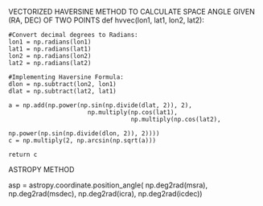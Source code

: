 VECTORIZED HAVERSINE METHOD TO CALCULATE SPACE ANGLE GIVEN (RA, DEC) OF TWO POINTS
def hvvec(lon1, lat1, lon2, lat2):

    #Convert decimal degrees to Radians:
    lon1 = np.radians(lon1)
    lat1 = np.radians(lat1)
    lon2 = np.radians(lon2)
    lat2 = np.radians(lat2)

    #Implementing Haversine Formula: 
    dlon = np.subtract(lon2, lon1)
    dlat = np.subtract(lat2, lat1)

    a = np.add(np.power(np.sin(np.divide(dlat, 2)), 2),  
                          np.multiply(np.cos(lat1), 
                                      np.multiply(np.cos(lat2), 
                                                  np.power(np.sin(np.divide(dlon, 2)), 2))))
    c = np.multiply(2, np.arcsin(np.sqrt(a)))

    return c



ASTROPY METHOD

asp = astropy.coordinate.position_angle( np.deg2rad(msra), np.deg2rad(msdec), np.deg2rad(icra), np.deg2rad(icdec))
